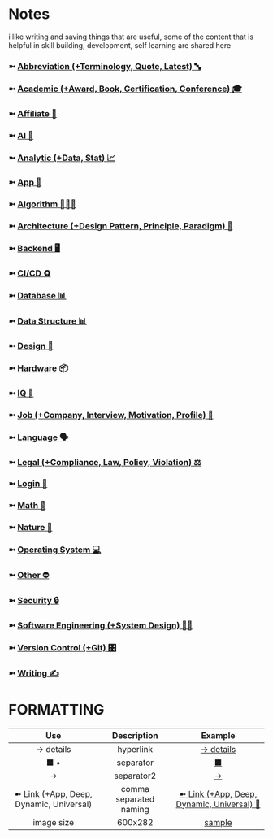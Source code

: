 # Notes
i like writing and saving things that are useful, some of the content that is helpful in skill building, development, self learning are shared here

### ➼ [Abbreviation (+Terminology, Quote, Latest) 🔤](/Abbreviation)
### ➼ [Academic (+Award, Book, Certification, Conference) 🎓](/Academic)
### ➼ [Affiliate 🤝](/Affiliate)
### ➼ [AI 🤖](/AI)
### ➼ [Analytic (+Data, Stat) 📈](/Analytic)
### ➼ [App 📱](/App)
### ➼ [Algorithm 👨🏻‍💻](/Algorithm)
### ➼ [Architecture (+Design Pattern, Principle, Paradigm) 🧱](Architecture)
### ➼ [Backend 🖥️](/Backend)
### ➼ [CI/CD ♻️](/CiCd)
### ➼ [Database 📊](/Database)
### ➼ [Data Structure 📊](/DataStructure)
### ➼ [Design 🎨](/Design)
### ➼ [Hardware 📦](/Hardware)
### ➼ [IQ 🧠](/IQ)
### ➼ [Job (+Company, Interview, Motivation, Profile) 💼](/Job)
### ➼ [Language 🗣️](/Language)
### ➼ [Legal (+Compliance, Law, Policy, Violation) ⚖️](/Legal)
### ➼ [Login 🔐](/Login)
### ➼ [Math 🔢](/Math)
### ➼ [Nature 🌳](/Nature)
### ➼ [Operating System 💻](/Operating)
### ➼ [Other ⛔](/Other)
### ➼ [Security 🔒](/Security)
### ➼ [Software Engineering (+System Design) 👷🏻](/Software)
### ➼ [Version Control (+Git) 🎛️](/Version)
### ➼ [Writing ✍️](/Writing)

# FORMATTING

Use|Description|Example
:-:|:-:|:-:
-> details|hyperlink|[-> details](Language/Kotlin/README.md#function)
■ •|separator|[■](Academic/Book#author)
->|separator2|[->](Language/Kotlin#list)
➼ Link (+App, Deep, Dynamic, Universal)|comma separated naming| [➼ Link (+App, Deep, Dynamic, Universal) 🔗](App/Android#-link-appdeepdynamicuniversal-)
image size|600x282|[sample](App/Android/Architecture/Pattern/Dependency/!/dagger1.png)
